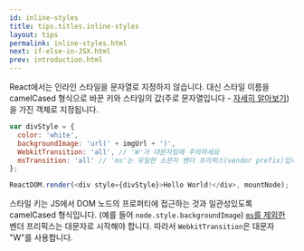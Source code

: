 ```yaml
---
id: inline-styles
title: tips.titles.inline-styles
layout: tips
permalink: inline-styles.html
next: if-else-in-JSX.html
prev: introduction.html
---
```


React에서는 인라인 스타일을 문자열로 지정하지 않습니다. 대신 스타일 이름을 camelCased 형식으로 바꾼 키와 스타일의 값(주로 문자열입니다 - [자세히 알아보기](/react/tips/style-props-value-px-ko-KR.html))을 가진 객체로 지정됩니다.

```js
var divStyle = {
  color: 'white',
  backgroundImage: 'url(' + imgUrl + ')',
  WebkitTransition: 'all', // 'W'가 대문자임에 주의하세요
  msTransition: 'all' // 'ms'는 유일한 소문자 벤더 프리픽스(vendor prefix)입니다
};

ReactDOM.render(<div style={divStyle}>Hello World!</div>, mountNode);
```

스타일 키는 JS에서 DOM 노드의 프로퍼티에 접근하는 것과 일관성있도록 camelCased 형식입니다. (예를 들어 `node.style.backgroundImage`) [`ms`를 제외한](http://www.andismith.com/blog/2012/02/modernizr-prefixed/) 벤더 프리픽스는 대문자로 시작해야 합니다. 따라서 `WebkitTransition`은 대문자 "W"를 사용합니다.
